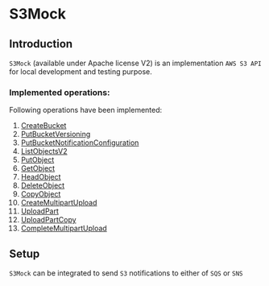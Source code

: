 # S3Mock

## Introduction

`S3Mock` (available under Apache license V2) is an implementation `AWS S3 API` for local development and testing 
purpose.

### Implemented operations:

Following operations have been implemented:

1. [CreateBucket](https://docs.aws.amazon.com/AmazonS3/latest/API/API_CreateBucket.html)
1. [PutBucketVersioning](https://docs.aws.amazon.com/AmazonS3/latest/API/API_PutBucketVersioning.html)
1. [PutBucketNotificationConfiguration](https://docs.aws.amazon.com/AmazonS3/latest/API/API_PutBucketNotificationConfiguration.html)
1. [ListObjectsV2](https://docs.aws.amazon.com/AmazonS3/latest/API/API_ListObjectsV2.html)
1. [PutObject](https://docs.aws.amazon.com/AmazonS3/latest/API/API_PutObject.html)
1. [GetObject](https://docs.aws.amazon.com/AmazonS3/latest/API/API_GetObject.html)
1. [HeadObject](https://docs.aws.amazon.com/AmazonS3/latest/API/API_HeadObject.html)
1. [DeleteObject](https://docs.aws.amazon.com/AmazonS3/latest/API/API_DeleteObject.html)
1. [CopyObject](https://docs.aws.amazon.com/AmazonS3/latest/API/API_CopyObject.html)
1. [CreateMultipartUpload](https://docs.aws.amazon.com/AmazonS3/latest/API/API_CreateMultipartUpload.html)
1. [UploadPart](https://docs.aws.amazon.com/AmazonS3/latest/API/API_UploadPart.html)
1. [UploadPartCopy](https://docs.aws.amazon.com/AmazonS3/latest/API/API_UploadPartCopy.html)
1. [CompleteMultipartUpload](https://docs.aws.amazon.com/AmazonS3/latest/API/API_CompleteMultipartUpload.html)

## Setup

`S3Mock` can be integrated to send `S3` notifications to either of `SQS` or `SNS` 